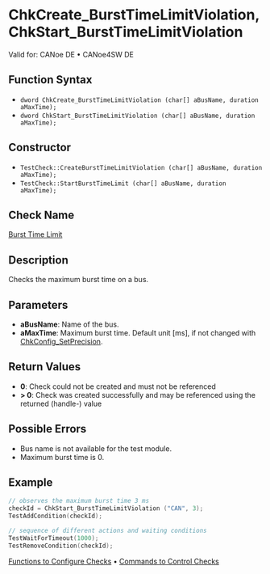 # ChkCreate_BurstTimeLimitViolation, ChkStart_BurstTimeLimitViolation

Valid for: CANoe DE • CANoe4SW DE

## Function Syntax

- `dword ChkCreate_BurstTimeLimitViolation (char[] aBusName, duration aMaxTime);`
- `dword ChkStart_BurstTimeLimitViolation (char[] aBusName, duration aMaxTime);`

## Constructor

- `TestCheck::CreateBurstTimeLimitViolation (char[] aBusName, duration aMaxTime);`
- `TestCheck::StartBurstTimeLimit (char[] aBusName, duration aMaxTime);`

## Check Name

[Burst Time Limit](../../../TestCommands/CheckDescriptions/CDBurstTimeLimit.md)

## Description

Checks the maximum burst time on a bus.

## Parameters

- **aBusName**: Name of the bus.
- **aMaxTime**: Maximum burst time. Default unit [ms], if not changed with [ChkConfig_SetPrecision](CAPLfunctionChkConfigSetPrecision.md).

## Return Values

- **0**: Check could not be created and must not be referenced
- **\> 0**: Check was created successfully and may be referenced using the returned (handle-) value

## Possible Errors

- Bus name is not available for the test module.
- Maximum burst time is 0.

## Example

```c
// observes the maximum burst time 3 ms
checkId = ChkStart_BurstTimeLimitViolation ("CAN", 3);
TestAddCondition(checkId);

// sequence of different actions and waiting conditions
TestWaitForTimeout(1000);
TestRemoveCondition(checkId);
```

[Functions to Configure Checks](../CAPLfunctionsTSLConfigurationFunctions.md) • [Commands to Control Checks](../CAPLfunctionsTSLCheckControlCommands.md)

